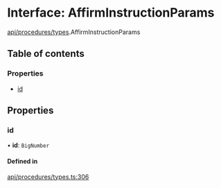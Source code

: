 # Interface: AffirmInstructionParams

[api/procedures/types](../wiki/api.procedures.types).AffirmInstructionParams

## Table of contents

### Properties

- [id](../wiki/api.procedures.types.AffirmInstructionParams#id)

## Properties

### id

• **id**: `BigNumber`

#### Defined in

[api/procedures/types.ts:306](https://github.com/PolymathNetwork/polymesh-sdk/blob/49113a20/src/api/procedures/types.ts#L306)
